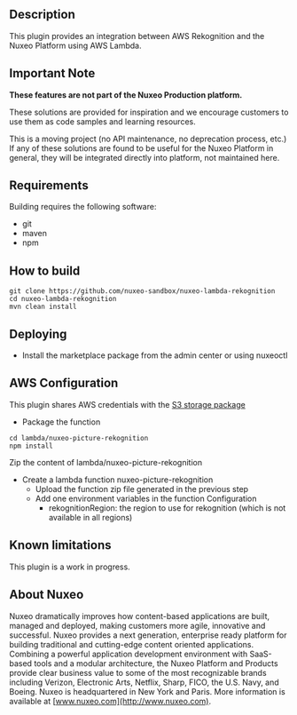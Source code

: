 ## Description
This plugin provides an integration between AWS Rekognition and the Nuxeo Platform using AWS Lambda.

## Important Note

**These features are not part of the Nuxeo Production platform.**

These solutions are provided for inspiration and we encourage customers to use them as code samples and learning resources.

This is a moving project (no API maintenance, no deprecation process, etc.) If any of these solutions are found to be useful for the Nuxeo Platform in general, they will be integrated directly into platform, not maintained here.

## Requirements
Building requires the following software:
- git
- maven
- npm

## How to build
```
git clone https://github.com/nuxeo-sandbox/nuxeo-lambda-rekognition
cd nuxeo-lambda-rekognition
mvn clean install
```

## Deploying
* Install the marketplace package from the admin center or using nuxeoctl

## AWS Configuration
This plugin shares AWS credentials with the [S3 storage package](https://connect.nuxeo.com/nuxeo/site/marketplace/package/amazon-s3-online-storage)

* Package the function
```
cd lambda/nuxeo-picture-rekognition
npm install
```
Zip the content of lambda/nuxeo-picture-rekognition

* Create a lambda function nuxeo-picture-rekognition
  * Upload the function zip file generated in the previous step
  * Add one environment variables in the function Configuration
    * rekognitionRegion: the region to use for rekognition (which is not available in all regions)


## Known limitations
This plugin is a work in progress.

## About Nuxeo
Nuxeo dramatically improves how content-based applications are built, managed and deployed, making customers more agile, innovative and successful. Nuxeo provides a next generation, enterprise ready platform for building traditional and cutting-edge content oriented applications. Combining a powerful application development environment with SaaS-based tools and a modular architecture, the Nuxeo Platform and Products provide clear business value to some of the most recognizable brands including Verizon, Electronic Arts, Netflix, Sharp, FICO, the U.S. Navy, and Boeing. Nuxeo is headquartered in New York and Paris. More information is available at [www.nuxeo.com](http://www.nuxeo.com).
